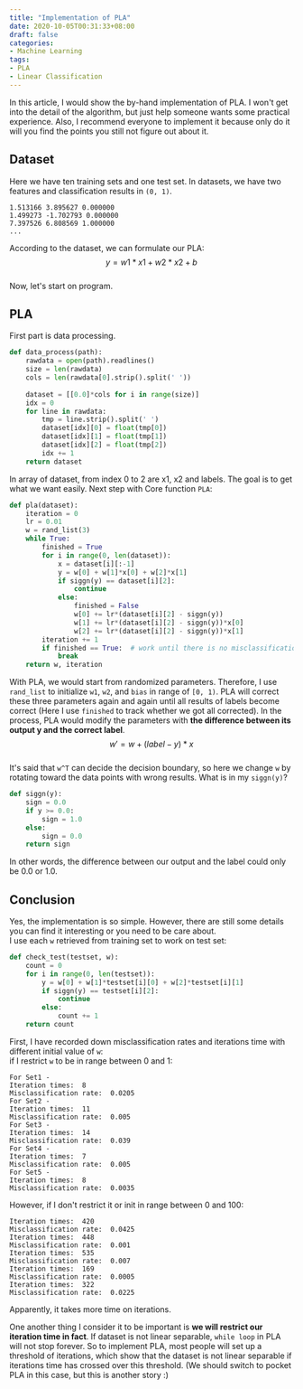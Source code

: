```yaml
---
title: "Implementation of PLA"
date: 2020-10-05T00:31:33+08:00
draft: false
categories:
- Machine Learning
tags:
- PLA
- Linear Classification
---
```


In this article, I would show the by-hand implementation of PLA. I won't get into the detail of the algorithm, but just help someone wants some practical experience. Also, I recommend everyone to implement it because only do it will you find the points you still not figure out about it.  

## Dataset
Here we have ten training sets and one test set. In datasets, we have two features and classification results in `(0, 1)`.  
```
1.513166 3.895627 0.000000 
1.499273 -1.702793 0.000000 
7.397526 6.808569 1.000000 
...
```
According to the dataset, we can formulate our PLA:  
$$ y = w1*x1 + w2*x2 + b $$  
Now, let's start on program.

## PLA
First part is data processing.  
```py
def data_process(path):
    rawdata = open(path).readlines()
    size = len(rawdata)
    cols = len(rawdata[0].strip().split(' '))
    
    dataset = [[0.0]*cols for i in range(size)]
    idx = 0
    for line in rawdata:
        tmp = line.strip().split(' ')
        dataset[idx][0] = float(tmp[0])
        dataset[idx][1] = float(tmp[1])
        dataset[idx][2] = float(tmp[2])
        idx += 1
    return dataset
```  
In array of dataset, from index 0 to 2 are x1, x2 and labels. The goal is to get what we want easily. Next step with Core function `PLA`:  
```py
def pla(dataset):
    iteration = 0
    lr = 0.01
    w = rand_list(3)
    while True:
        finished = True
        for i in range(0, len(dataset)):
            x = dataset[i][:-1]
            y = w[0] + w[1]*x[0] + w[2]*x[1]
            if siggn(y) == dataset[i][2]:
                continue
            else:
                finished = False
                w[0] += lr*(dataset[i][2] - siggn(y))
                w[1] += lr*(dataset[i][2] - siggn(y))*x[0]
                w[2] += lr*(dataset[i][2] - siggn(y))*x[1]
        iteration += 1
        if finished == True:  # work until there is no misclassification
            break
    return w, iteration
```
With PLA, we would start from randomized parameters. Therefore, I use `rand_list` to initialize `w1`, `w2`, and `bias` in range of `[0, 1)`. PLA will correct these three parameters again and again until all results of labels become correct (Here I use `finished` to track whether we got all corrected). In the process, PLA would modify the parameters with **the difference between its output y and the correct label**.  
$$ w' = w + (label - y)*x $$  
It's said that `w^T` can decide the decision boundary, so here we change `w` by rotating toward the data points with wrong results. What is in my `siggn(y)`?  
```py
def siggn(y):
    sign = 0.0
    if y >= 0.0:
        sign = 1.0
    else:
        sign = 0.0
    return sign
```
In other words, the difference between our output and the label could only be 0.0 or 1.0.

## Conclusion
Yes, the implementation is so simple. However, there are still some details you can find it interesting or you need to be care about.  
I use each `w` retrieved from training set to work on test set:  
```py
def check_test(testset, w):
    count = 0
    for i in range(0, len(testset)):
        y = w[0] + w[1]*testset[i][0] + w[2]*testset[i][1]
        if siggn(y) == testset[i][2]:
            continue
        else:
            count += 1
    return count
```

First, I have recorded down misclassification rates and iterations time with different initial value of `w`:  
if I restrict `w` to be in range between 0 and 1:  
```
For Set1 - 
Iteration times:  8
Misclassification rate:  0.0205
For Set2 - 
Iteration times:  11
Misclassification rate:  0.005
For Set3 - 
Iteration times:  14
Misclassification rate:  0.039
For Set4 - 
Iteration times:  7
Misclassification rate:  0.005
For Set5 - 
Iteration times:  8
Misclassification rate:  0.0035
```  
However, if I don't restrict it or init in range between 0 and 100:  
```
Iteration times:  420
Misclassification rate:  0.0425
Iteration times:  448
Misclassification rate:  0.001
Iteration times:  535
Misclassification rate:  0.007
Iteration times:  169
Misclassification rate:  0.0005
Iteration times:  322
Misclassification rate:  0.0225
```
Apparently, it takes more time on iterations.  

One another thing I consider it to be important is **we will restrict our iteration time in fact**. If dataset is not linear separable, `while loop` in PLA will not stop forever. So to implement PLA, most people will set up a threshold of iterations, which show that the dataset is not linear separable if iterations time has crossed over this threshold. (We should switch to pocket PLA in this case, but this is another story :)
